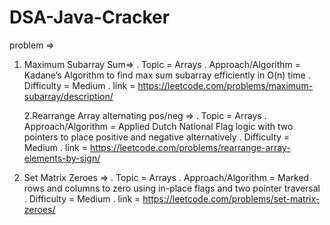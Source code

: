 # DSA-Java-Cracker
problem =>
1. Maximum Subarray Sum=>
   . Topic = Arrays
   . Approach/Algorithm = Kadane’s Algorithm to find max sum subarray efficiently in O(n) time
   . Difficulty = Medium
   . link = https://leetcode.com/problems/maximum-subarray/description/

   2.Rearrange Array alternating pos/neg =>
    . Topic = Arrays
   . Approach/Algorithm = Applied Dutch National Flag logic with two pointers to place positive and negative alternatively
   . Difficulty = Medium
   . link = https://leetcode.com/problems/rearrange-array-elements-by-sign/

3.	Set Matrix Zeroes =>
   . Topic = Arrays
   . Approach/Algorithm = Marked rows and columns to zero using in-place flags and two pointer traversal
   . Difficulty = Medium
   . link = https://leetcode.com/problems/set-matrix-zeroes/
     
     
